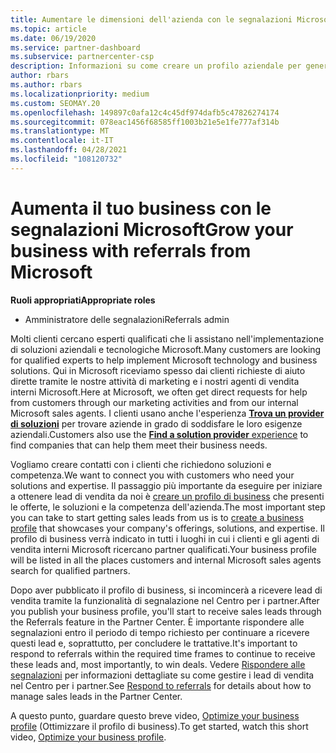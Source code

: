 ```yaml
---
title: Aumentare le dimensioni dell'azienda con le segnalazioni Microsoft
ms.topic: article
ms.date: 06/19/2020
ms.service: partner-dashboard
ms.subservice: partnercenter-csp
description: Informazioni su come creare un profilo aziendale per generare lead di vendita tramite la funzionalità segnalazioni Partner Center e quindi rispondere a queste segnalazioni.
author: rbars
ms.author: rbars
ms.localizationpriority: medium
ms.custom: SEOMAY.20
ms.openlocfilehash: 149897c0afa12c4c45df974dafb5c47826274174
ms.sourcegitcommit: 078eac1456f68585ff1003b21e5e1fe777af314b
ms.translationtype: MT
ms.contentlocale: it-IT
ms.lasthandoff: 04/28/2021
ms.locfileid: "108120732"
---
```

# <a name="grow-your-business-with-referrals-from-microsoft"></a><span data-ttu-id="f6588-103">Aumenta il tuo business con le segnalazioni Microsoft</span><span class="sxs-lookup"><span data-stu-id="f6588-103">Grow your business with referrals from Microsoft</span></span>

<span data-ttu-id="f6588-104">**Ruoli appropriati**</span><span class="sxs-lookup"><span data-stu-id="f6588-104">**Appropriate roles**</span></span>

- <span data-ttu-id="f6588-105">Amministratore delle segnalazioni</span><span class="sxs-lookup"><span data-stu-id="f6588-105">Referrals admin</span></span>

<span data-ttu-id="f6588-106">Molti clienti cercano esperti qualificati che li assistano nell'implementazione di soluzioni aziendali e tecnologiche Microsoft.</span><span class="sxs-lookup"><span data-stu-id="f6588-106">Many customers are looking for qualified experts to help implement Microsoft technology and business solutions.</span></span> <span data-ttu-id="f6588-107">Qui in Microsoft riceviamo spesso dai clienti richieste di aiuto dirette tramite le nostre attività di marketing e i nostri agenti di vendita interni Microsoft.</span><span class="sxs-lookup"><span data-stu-id="f6588-107">Here at Microsoft, we often get direct requests for help from customers through our marketing activities and from our internal Microsoft sales agents.</span></span> <span data-ttu-id="f6588-108">I clienti usano anche l'esperienza [**Trova un provider di soluzioni**](https://www.microsoft.com/solution-providers/search) per trovare aziende in grado di soddisfare le loro esigenze aziendali.</span><span class="sxs-lookup"><span data-stu-id="f6588-108">Customers also use the [**Find a solution provider** experience](https://www.microsoft.com/solution-providers/search) to find companies that can help them meet their business needs.</span></span> 

<span data-ttu-id="f6588-109">Vogliamo creare contatti con i clienti che richiedono soluzioni e competenza.</span><span class="sxs-lookup"><span data-stu-id="f6588-109">We want to connect you with customers who need your solutions and expertise.</span></span> <span data-ttu-id="f6588-110">Il passaggio più importante da eseguire per iniziare a ottenere lead di vendita da noi è [creare un profilo di business](create-a-marketing-profile.md) che presenti le offerte, le soluzioni e la competenza dell'azienda.</span><span class="sxs-lookup"><span data-stu-id="f6588-110">The most important step you can take to start getting sales leads from us is to [create a business profile](create-a-marketing-profile.md) that showcases your company's offerings, solutions, and expertise.</span></span> <span data-ttu-id="f6588-111">Il profilo di business verrà indicato in tutti i luoghi in cui i clienti e gli agenti di vendita interni Microsoft ricercano partner qualificati.</span><span class="sxs-lookup"><span data-stu-id="f6588-111">Your business profile will be listed in all the places customers and internal Microsoft sales agents search for qualified partners.</span></span> 

 <span data-ttu-id="f6588-112">Dopo aver pubblicato il profilo di business, si incomincerà a ricevere lead di vendita tramite la funzionalità di segnalazione nel Centro per i partner.</span><span class="sxs-lookup"><span data-stu-id="f6588-112">After you publish your business profile, you'll start to receive sales leads through the Referrals feature in the Partner Center.</span></span> <span data-ttu-id="f6588-113">È importante rispondere alle segnalazioni entro il periodo di tempo richiesto per continuare a ricevere questi lead e, soprattutto, per concludere le trattative.</span><span class="sxs-lookup"><span data-stu-id="f6588-113">It's important to respond to referrals within the required time frames to continue to receive these leads and, most importantly, to win deals.</span></span> <span data-ttu-id="f6588-114">Vedere [Rispondere alle segnalazioni](manage-leads.md) per informazioni dettagliate su come gestire i lead di vendita nel Centro per i partner.</span><span class="sxs-lookup"><span data-stu-id="f6588-114">See [Respond to referrals](manage-leads.md) for details about how to manage sales leads in the Partner Center.</span></span>  


<span data-ttu-id="f6588-115">A questo punto, guardare questo breve video, [Optimize your business profile](https://player.vimeo.com/video/252788046) (Ottimizzare il profilo di business).</span><span class="sxs-lookup"><span data-stu-id="f6588-115">To get started, watch this short video, [Optimize your business profile](https://player.vimeo.com/video/252788046).</span></span>
